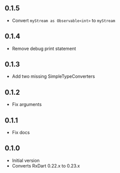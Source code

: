 ## 0.1.5

- Convert `myStream as Observable<int>` to `myStream`

## 0.1.4

- Remove debug print statement

## 0.1.3

- Add two missing SimpleTypeConverters

## 0.1.2

- Fix arguments

## 0.1.1

- Fix docs

## 0.1.0

- Initial version
- Converts RxDart 0.22.x to 0.23.x
